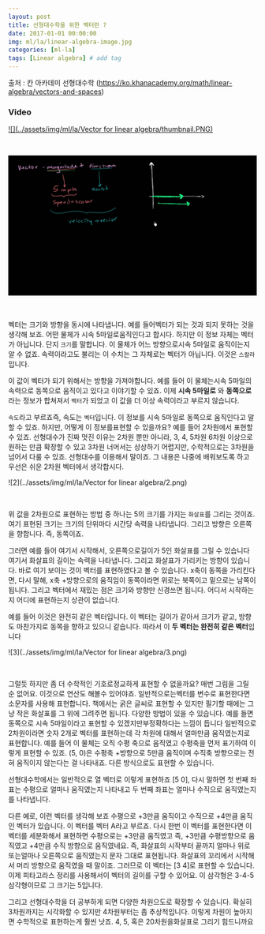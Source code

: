 ```yaml
---
layout: post
title: 선형대수학을 위한 벡터란 ?  
date: 2017-01-01 00:00:00
img: ml/la/linear-algebra-image.jpg
categories: [ml-la] 
tags: [Linear algebra] # add tag
---
```


출처 : 칸 아카데미 선형대수학 (https://ko.khanacademy.org/math/linear-algebra/vectors-and-spaces)

### Video 

[![](../assets/img/ml/la/Vector for linear algebra/thumbnail.PNG)](https://youtu.be/br7tS1t2SFE)

<br>

![1](../assets/img/ml/la/Vector%20for%20linear%20algebra/11.png)

<br>

벡터는 크기와 방향을 동시에 나타냅니다.
예를 들어벡터가 되는 것과 되지 못하는 것을 생각해 보죠. 
어떤 물체가 시속 5마일로움직인다고 합시다. 하지만 이 정보 자체는 벡터가 아닙니다.
단지 `크기`를 말합니다. 이 물체가 어느 방향으로시속 5마일로 움직이는지 알 수 없죠.
속력이라고도 불리는 이 수치는 그 자체로는 벡터가 아닙니다. 이것은 `스칼라`입니다.

이 값이 벡터가 되기 위해서는 방향을 가져야합니다. 
예를 들어 이 물체는시속 5마일의 속력으로 동쪽으로 움직이고 있다고 이야기할 수 있죠.
이제 **시속 5마일로** 와 **동쪽으로**라는 정보가 합쳐져서 `벡터`가 되었고 이 값을 더 이상 속력이라고 부르지 않습니다.

`속도`라고 부르죠즉, 속도는 `벡터`입니다.
이 정보를 시속 5마일로 동쪽으로 움직인다고 말할 수 있죠. 하지만, 어떻게 이 정보를표현할 수 있을까요?
예를 들어 2차원에서 표현할 수 있죠. 선형대수가 진짜 멋진 이유는 2차원 뿐만 아니라, 3, 4, 5차원 
6차원 이상으로 원하는 만큼 확장할 수 있고 3차원 너머서는 상상하기 어렵지만, 수학적으로는 3차원을넘어서 다룰 수 있죠.
선형대수를 이용해서 말이죠. 그 내용은 나중에 배워보도록 하고 우선은 쉬운 2차원 벡터에서 생각합시다.

![2](../assets/img/ml/la/Vector for linear algebra/2.png)

<br>

위 값을 2차원으로 표현하는 방법 중 하나는 5의 크기를 가지는 `화살표`를 그리는 것이죠. 
여기 표현된 크기는 크기의 단위마다 시간당 속력을 나타냅니다. 그리고 방향은 오른쪽을 향합니다. 즉, 동쪽이죠. 

그러면 예를 들어 여기서 시작해서, 오른쪽으로길이가 5인 화살표를 그릴 수 있습니다
여기서 화살표의 길이는 속력을 나타냅니다. 그리고 화살표가 가리키는 방향이 있습니다.
바로 여기 보이는 것이 벡터를 표현하였다고 볼 수 있습니다.
x축이 동쪽을 가리킨다면, 다시 말해, x축 +방향으로의 움직임이 동쪽이라면 위로는 북쪽이고
밑으로는 남쪽이 됩니다. 그리고 벡터에서 재밌는 점은 크기와 방향만 신경쓰면 됩니다. 
어디서 시작하는지 어디에 표현하는지 상관이 없습니다.

예를 들어 이것은 완전히 같은 벡터입니다. 이 벡터는 길이가 같아서 크기가 같고, 방향도 마찬가지로
동쪽을 향하고 있으니 같습니다.
따라서 이 **두 벡터는 완전히 같은 벡터**입니다

![3](../assets/img/ml/la/Vector for linear algebra/3.png)

<br>

그럴듯 하지만 좀 더 수학적인 기호로정교하게 표현할 수 없을까요?
매번 그림을 그릴 순 없어요. 이것으로 연산도 해볼수 있어야죠.
일반적으로는벡터를 변수로 표현한다면 소문자를 사용해 표현합니다.
책에서는 굵은 글씨로 표현할 수 있지만 필기할 때에는 그냥 작은 화살표를 그 위에 그려주면 됩니다.
다양한 방법이 있을 수 있습니다. 
예를 들면 동쪽으로 시속 5마일이라고 표현할 수 있겠지만부정확하다는 느낌이 듭니다
일반적으로 2차원이라면
숫자 2개로 벡터를 표현하는데 각 차원에 대해서 얼마만큼 움직였는지로 표현합니다.
예를 들어 이 물체는 오직 수평 축으로 움직였고 수평축을 먼저 표기하여 이렇게 표현할 수 있죠.
(5, 0)은 수평축 +방향으로 5만큼 움직이며 수직축 방향으로는 전혀 움직이지 않는다는 걸 나타내죠.
다른 방식으로도 표현할 수 있습니다. 

선형대수학에서는 일반적으로 열 벡터로 이렇게 표현하죠 [5 0], 다시 말하면 첫 번째 좌표는 수평으로 얼마나 움직였는지 나타내고
두 번째 좌표는 얼마나 수직으로 움직였는지를 나타냅니다. 

다른 예로, 이런 벡터를 생각해 보죠 수평으로 +3만큼 움직이고 수직으로 +4만큼 움직인 벡터가 있습니다.
이 벡터를 벡터 A라고 부르죠. 다시 한번 이 벡터를 표현한다면 이 벡터를 세분화해서 표현하면 수평으로는
+3만큼 움직였고 즉, +3만큼 수평방향으로 움직였고 +4만큼 수직 방향으로 움직였네요.
즉, 화살표의 시작부터 끝까지 얼마나 위로 또는얼마나 오른쪽으로 움직였는지 문자 그대로 표현됩니다.
화살표의 꼬리에서 시작해서 머리 방향으로 움직였을 때 말이죠. 
그러므로 이 벡터는 [3 4]로 표현할 수 있습니다.
이제 피타고라스 정리를 사용해서이 벡터의 길이를 구할 수 있어요.
이 삼각형은 3-4-5 삼각형이므로 그 크기는 5입니다.

그리고 선형대수학을 더 공부하게 되면 다양한 차원으도로 확장할 수 있습니다.
확실히 3차원까지는 시각화할 수 있지만 4차원부터는 좀 추상적입니다.
이렇게 차원이 높아지면 수학적으로 표현하는게 훨씬 낫죠.
4, 5, 혹은 20차원을화살표로 그리기 힘드니까요